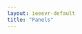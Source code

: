 ```yaml
---
layout: ieeevr-default
title: "Panels"
---
```


 <script> /***

<h1>Panels -- Tentative Program</h1>

<div>
    <table class="styled-table" style="font-size: 0.9em; ">
        <tr>
            <th>Monday, March 27, 2024, Shanghai UTC+8</th>
            <th></th>
        </tr>
        {% for panel in site.data.panels %}
        {% if panel.day == 'Monday, March 27, 2024' %}
        <tr>
            <td style="font-size: 0.9em;"><a href="#{{ panel.id }}">{{ panel.name }}</a></td>
            <td>{{ panel.starttime }} - {{ panel.panel }}</td>
            <td>{{ panel.room }}</td>
        </tr>
        {% endif %}
        {% endfor %}
    </table>
</div>
<div>
    <table class="styled-table" style="font-size: 0.9em; ">
        <tr>
            <th>Tuesday, March 28, 2024, Shanghai UTC+8</th>
            <th></th>
        </tr>
        {% for panel in site.data.panels %}
        {% if panel.day == 'Tuesday, March 28, 2024' %}
        <tr>
            <td style="font-size: 0.9em;"><a href="#{{ panel.id }}">{{ panel.name }}</a></td>
            <td>{{ panel.starttime }} - {{ panel.panel }}</td>
            <td>{{ panel.room }}</td>
        </tr>
        {% endif %}
        {% endfor %}
    </table>
</div>
<div>
    <table class="styled-table" style="font-size: 0.9em; ">
        <tr>
            <th>Wednesday, March 29, 2024, Shanghai UTC+8</th>
            <th></th>
        </tr>
        {% for panel in site.data.panels %}
        {% if panel.day == 'Wednesday, March 29, 2024' %}
        <tr>
            <td style="font-size: 0.9em;"><a href="#{{ panel.id }}">{{ panel.name }}</a></td>
            <td>{{ panel.starttime }} - {{ panel.panel }}</td>
            <td>{{ panel.room }}</td>
        </tr>
        {% endif %}
        {% endfor %}
    </table>
</div>

{% for day in site.data.days %}
<div>
    {% for panel in site.data.panels %}
    {% if panel.day == day.day' %}

    <h2 id="{{ panel.id }}">{{ panel.name }}: {{ panel.title }}   ({{  panel.type  }})</h2>
    
    <p><strong>{{ panel.day }}, {{ panel.start }}-{{ panel.end }}, {{ panel.timezone }}, {{ panel.room }}</strong></p>

    <h3>Moderator</h3>
    <p>
        <strong style="color: black">{{ panel.moderator }}</strong>
    </p>

    <h3>Panelists</h3>
    {% assign authornames = panel.panelists | split: ";" %}
    {% for name in authornames %}
    <p>
    {{ name }}
    </p>
    {% endfor %}

    <h3>Abstract</h3>
    <p>
    {{ panel.abstract }}
    </p>

    {% endif %}
    {% endfor %}
</div>
{% endfor %}

***/</script>

<!-- 
<div>
    {% for panel in site.data.panels %}
    {% if panel.id == 'P3' %}
    <h2 id="{{ panel.id }}">Panel: {{ panel.title}}</h2>
    
    {% for event in site.data.events %}
    {% if event.id == panel.id %}
    {% if event.location %}
    <div class="notice--info">
        <strong style="padding-bottom: 5px;">Take me to the event:</strong>
        <p>
            <strong style="color: black;">Virbela Location:</strong> {{ event.location }} (<a href="/2021/attend/virbela-instructions/#map">MAP</a>)

            {% if event.stream-url %}
            <br />
            {% if event.aindanaoaconteceu %}
            <strong style="color: black;">Watch video stream live:</strong> <a href="{{ event.stream-url }}" target="_blank">HERE</a>
            {% else %}
            <strong style="color: black;">Watch the recorded video stream:</strong> <a href="{{ event.stream-url }}" target="_blank">HERE</a>
            {% endif %}
            {% endif %}
            {% if event.discordurl %}
            <br />
            <strong style="color: black;">Discord Channel:</strong> <a href="https://{{ event.discordurl }}" target="_blank">Open in Browser</a>, <a href="discord://{{ event.discordurl }}">Open in App</a> (Participants only)
            {% endif %}
            {% endif %}
        </p>
    </div>
    {% endif %}
    {% endfor %}
    
    <p style="font-size: 0.8em;">{{ panel.day }}, {{panel.start}}, {{ panel.timezone }}</p>
    
    
    <h3 >Description</h3>
    <p>
        Humans are social beings, and even in VR we typically do not want to be alone. As VR becomes increasingly utilized for a wide range of applications, virtual humans are expected to play increasingly important roles.  A lot of research has concentrated on making virtual humans look and move photo-realistically. Here we argue that the fundamental question is what makes virtual humans effective, in the sense that people respond to them in a way that is useful for and predicted by the application. For example, if the purpose of the application is to make people laugh, then no matter how photorealistic or how expressive the virtual humans involved might be, if the human participants do not laugh then the application would have failed. So, the question shifts from ‘How realistic can we make these virtual humans’ to ‘How should the virtual humans look and behave in order to make you laugh as a human comedian would’ - which may not require high levels of animation realism and photorealism.
    </p>
    <p>
        In this panel, we will discuss the theoretical background behind how effective responses might be elicited by virtual humans and the methodologies used to measure the impact they have on participants. We suggest that in VR the most important question about a virtual human is not: “does it look real”, but “do participants respond to it as if it were a real human”. For example, does the virtual psychotherapist contribute to your wellbeing? This shifts the focus from issues intensively studied in the computer graphics and animation communities to questions that are unique to VR. 
    </p>
    <p>
        We will discuss how eliciting realistic responses is related to all levels of virtual human design and development:
    </p>
    <ul>
        <li>With respect to appearance, are there some factors more important than others in order to elicit realistic responses?</li>
        <li>In terms of character animation, what are the key features required of a virtual human to be plausible and thus trigger more realistic responses?</li> 
        <li>When it comes to multimodal integrated behavior, such as combined gesture, speech, and facial expression -- what are the key factors that could help maintain consistency? </li>
        <li>Because VR is interactive, virtual humans have to be responsive to user inputs in real-time. However, human inputs are rich and sometimes very subtle. What is the best practice here?</li>
        <li>One of the key application areas for virtual humans is training. For instance, medical students could be routinely spending 1-2 hours with virtual patients to practise their consultation skills. In this situation, the question is: how do you get humans to want to spend time with virtual humans? How does one frame interactions with virtual humans so people know how and why they should interact with them?</li>
    </ul>
    <p>
        Finally, as our essential question for any VR application involving virtual humans is: “do participants respond to them as if they were real?” We will wrap up our discussion with the following:
    </p>
    <ul>
        <li>Give one example of a novel measurement you used that provides convincing evidence that participants did respond towards it as if it were real.</li>
    </ul>
    
    
    <h3 >Moderator</h3>
    <p>
        <strong style="color: black">Xueni Pan, Department of Computing, Goldsmiths, University of London, UK [x.pan@gold.ac.uk]</strong>
    </p>
    <p>
        Xueni Pan is an Assistant Prof. in VR in Virtual Reality at Goldsmiths College, University of London. She worked at UCL in both Computer Science and Institute of Cognitive Neuroscience. Dr Pan has a unique interdisciplinary research profile, with journal and conference publications on both VR technology and social neuroscience. Her work has featured on the BBC, in New Scientist magazine and the Wall Street Journal. Her Coursera VR specialisation has attracted over 80,000 registered learners globally, and she co-leads on the MA/MSc in Virtual and Augmented Reality at Goldsmith’s Computing.
    </p>
    
    <h3 >Panelists</h3>
    <p>
        <strong style="color: black">Doron Friedman, Sammy Ofer School of Communications, Israel [doronf@idc.ac.il]</strong>
    </p>
    <p>
        Doron Friedman an Associate Prof. in the Sammy Ofer School of Communications and the head of the Advanced Reality Lab (https://arlidc.ac.il), Israel. Since 2008, Prof. Friedman and his lab members have been involved in several national and international projects in the areas of telepresence, VR, and advanced human computer interfaces. Doron's research is highly multidisciplinary and has been published in top scientific journals and peer reviewed conferences, including Artificial Intelligence, Human Computer Interaction, Journal of Neural Engineering, Journal of Neuroscience, PNAS, and more. Friedman and his lab members also frequently take part in real world industry projects.
    </p>
    <p>
        <strong style="color: black">Benjamin Lok, Computer and Information Sciences and Engineering Department, University of Florida, USA [lok@cise.ufl.edu] 
</strong>
    </p>
    <p>
        Ben Lok is a Professor in the Computer and Information Sciences and Engineering Department at the University of Florida and entrepreneur, having previously co-founded Shadow Health. Shadow Health’s virtual humans are used by half of all nursing students and impacts nearly every person in the US and Canada. Professor Lok's research focuses on using virtual humans and mixed reality to train communication skills within the areas of virtual environments, human-computer interaction, and computer graphics. He was awarded the 2019 UF Innovator of the Year and multiple best paper awards involving virtual human research.
    </p>
    <p>
        <strong style="color: black">Mel Slater, Event Lab, University of Barcelona, Spain [melslater@ub.edu]
</strong>
    </p>
    <p>
        Mel Slater is co-Director of the Event Lab at the University of Barcelona. He was previously Professor of Virtual Environments at University College London. He has been involved in research in virtual reality since the early 1990s and has been the first supervisor of more than 40 students who achieved their PhDs in graphics and virtual reality since 1989. He was awarded the 2005 IEEE Virtual Reality Career Award: ‘In Recognition of Pioneering Achievements in Theory and Applications of Virtual Reality’. He is Field Editor of Frontiers in Virtual Reality. He is co-founder of Virtual Bodyworks.
    </p>

        {% endif %}
    {% endfor %}
</div>

 -->
